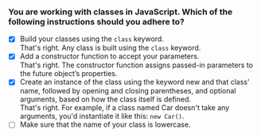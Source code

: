 ### You are working with classes in JavaScript. Which of the following instructions should you adhere to?

- [x] Build your classes using the `class` keyword. <br>
      That's right. Any class is built using the `class` keyword.
- [x] Add a constructor function to accept your parameters. <br>
      That's right. The constructor function assigns passed-in parameters to the future object’s properties.
- [x] Create an instance of the class using the keyword new and that class' name, followed by opening and closing parentheses, and optional arguments, based on how the class itself is defined. <br>
      That's right. For example, if a class named Car doesn't take any arguments, you'd instantiate it like this: `new Car()`.
- [ ] Make sure that the name of your class is lowercase.
